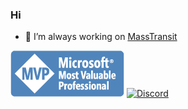 ### Hi

- 🔭 I’m always working on [MassTransit](https://github.com/MassTransit/MassTransit)


![Microsoft MVP](https://github.com/phatboyg/phatboyg/raw/master/images/MVP_Horizontal_BlueOnly.png)
[![Discord](https://img.shields.io/discord/682238261753675864)](https://discord.gg/rNpQgYn)

<!--
**phatboyg/phatboyg** is a ✨ _special_ ✨ repository because its `README.md` (this file) appears on your GitHub profile.

Here are some ideas to get you started:

- 🔭 I’m currently working on ...
- 🌱 I’m currently learning ...
- 👯 I’m looking to collaborate on ...
- 🤔 I’m looking for help with ...
- 💬 Ask me about ...
- 📫 How to reach me: ...
- 😄 Pronouns: ...
- ⚡ Fun fact: ...
-->
